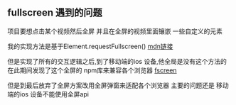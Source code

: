 ## fullscreen 遇到的问题

项目要想点击某个视频然后全屏 并且在全屏的视频里面镶嵌 一些自定义的元素

我的实现方法是基于Element.requestFullscreen() [mdn链接](https://developer.mozilla.org/zh-CN/docs/Web/API/Element/requestFullscreen)

但是实现了所有的交互逻辑之后,到了移动端的ios 设备,他全局是没有这个方法的 在此期间发现了这个全屏的 npm库来兼容各个浏览器 [fscreen](https://www.npmjs.com/package/fscreen)

但是到最后放弃了全屏方案改用全屏弹窗来适配各个浏览器 主要的问题还是 移动端的ios 设备不能使用全屏api



